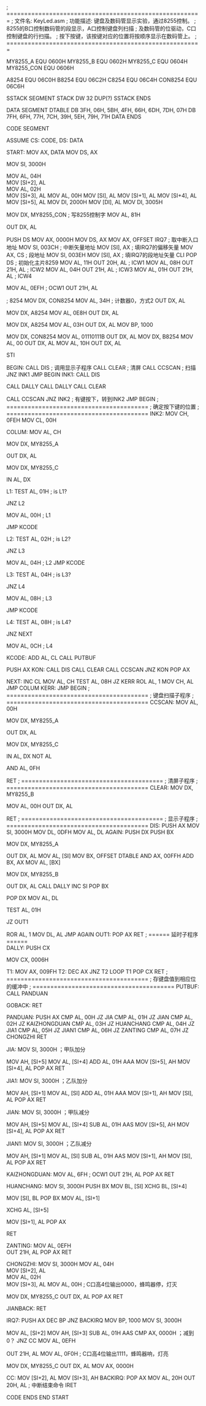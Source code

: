 ; =======================================================
; 文件名: KeyLed.asm
; 功能描述: 键盘及数码管显示实验，通过8255控制。
; 8255的B口控制数码管的段显示，A口控制键盘列扫描
; 及数码管的位驱动，C口控制键盘的行扫描。
; 按下按键，该按键对应的位置将按顺序显示在数码管上。
; =======================================================

MY8255_A    EQU  0600H
MY8255_B    EQU  0602H
MY8255_C    EQU  0604H
MY8255_CON        EQU  0606H

A8254    EQU  06C0H
B8254    EQU  06C2H
C8254    EQU  06C4H
CON8254  EQU  06C6H

SSTACK        SEGMENT STACK
DW 32 DUP(?)
SSTACK        ENDS                

DATA          SEGMENT
DTABLE        DB 3FH, 06H, 5BH, 4FH, 66H, 6DH, 7DH, 07H
DB 7FH, 6FH, 77H, 7CH, 39H, 5EH, 79H, 71H
DATA          ENDS

CODE         SEGMENT

ASSUME CS: CODE, DS: DATA

START:  MOV AX, DATA
MOV DS, AX

MOV SI, 3000H

MOV AL, 04H                        
MOV [SI+2], AL                        
MOV AL, 02H                
MOV [SI+3], AL
MOV AL, 00H
MOV [SI], AL
MOV [SI+1], AL
MOV [SI+4], AL
MOV [SI+5], AL
MOV DI, 2000H
MOV [DI], AL
MOV DI, 3005H

MOV DX, MY8255_CON              ; 写8255控制字
MOV AL, 81H

OUT DX, AL

PUSH DS
MOV AX, 0000H
MOV DS, AX
MOV AX, OFFSET IRQ7           ; 取中断入口地址
MOV SI, 003CH                  ; 中断矢量地址
MOV [SI], AX               ; 填IRQ7的偏移矢量
MOV AX, CS                          ; 段地址
MOV SI, 003EH
MOV [SI], AX              ; 填IRQ7的段地址矢量
CLI
POP DS
; 初始化主片8259
MOV AL, 11H
OUT 20H, AL                                ; ICW1
MOV AL, 08H
OUT 21H, AL                                ; ICW2
MOV AL, 04H
OUT 21H, AL                                ; ICW3
MOV AL, 01H
OUT 21H, AL                                ; ICW4

MOV AL, 0EFH                                ; OCW1
OUT 21H, AL

; 8254
MOV DX, CON8254
MOV AL, 34H                  ; 计数器0，方式2
OUT DX, AL

MOV DX, A8254
MOV AL, 0E8H
OUT DX, AL

MOV DX, A8254
MOV AL, 03H
OUT DX, AL
MOV BP, 1000

MOV DX, CON8254
MOV AL, 01110111B
OUT DX, AL
MOV DX, B8254
MOV AL, 00
OUT DX, AL
MOV AL, 10H
OUT DX, AL

STI

BEGIN:  CALL DIS              ; 调用显示子程序
CALL CLEAR                           ; 清屏
CALL CCSCAN                           ; 扫描
JNZ INK1
JMP BEGIN
INK1:   CALL DIS

CALL DALLY
CALL DALLY
CALL CLEAR

CALL CCSCAN
JNZ INK2                ; 有键按下，转到INK2
JMP BEGIN
; ========================================
; 确定按下键的位置
; ========================================
INK2:   MOV CH, 0FEH
MOV CL, 00H

COLUM:  MOV AL, CH

MOV DX, MY8255_A 

OUT DX, AL

MOV DX, MY8255_C 

IN AL, DX

L1:     TEST AL, 01H         ; is L1?

JNZ L2

 MOV AL, 00H          ; L1

JMP KCODE

L2:     TEST AL, 02H         ; is L2?

JNZ L3

MOV AL, 04H          ; L2
JMP KCODE


L3:     TEST AL, 04H         ; is L3?

JNZ L4

MOV AL, 08H          ; L3

JMP KCODE

L4:     TEST AL, 08H         ; is L4?

JNZ NEXT

MOV AL, 0CH          ; L4

KCODE:  ADD AL, CL
CALL PUTBUF

PUSH AX
KON:    CALL DIS
CALL CLEAR
CALL CCSCAN
JNZ KON
POP AX

NEXT:   INC CL
MOV AL, CH
TEST AL, 08H
JZ KERR
ROL AL, 1
MOV CH, AL
JMP COLUM
KERR:   JMP BEGIN
; ========================================
; 键盘扫描子程序
; ========================================
CCSCAN: MOV AL, 00H

MOV DX, MY8255_A  

OUT DX, AL

MOV DX, MY8255_C 

IN  AL, DX
NOT AL

AND AL, 0FH

RET
; ========================================
; 清屏子程序
; ========================================
CLEAR:  MOV DX, MY8255_B 

MOV AL, 00H
OUT DX, AL

RET
; ========================================
; 显示子程序
; ========================================
DIS:    PUSH AX
MOV SI, 3000H
MOV DL, 0DFH
MOV AL, DL
AGAIN:  PUSH DX
PUSH BX

MOV DX, MY8255_A 

OUT DX, AL
MOV AL, [SI]
MOV BX, OFFSET DTABLE
AND AX, 00FFH
ADD BX, AX
MOV AL, [BX]

MOV DX, MY8255_B 

OUT DX, AL
CALL DALLY
INC SI
POP BX

POP DX
MOV AL, DL

TEST AL, 01H

JZ  OUT1

ROR AL, 1
MOV DL, AL
JMP AGAIN
OUT1:   POP AX
RET
; ====== 延时子程序 ======                
DALLY:  PUSH CX

MOV CX, 0006H

T1:     MOV AX, 009FH
T2:     DEC AX
JNZ T2
LOOP T1
POP CX
RET
; ========================================
; 存键盘值到相应位的缓冲中
; ========================================
PUTBUF: 
CALL PANDUAN

GOBACK: RET

PANDUAN: PUSH AX
CMP AL, 00H
JZ JIA
CMP AL, 01H
JZ JIAN
CMP AL, 02H
JZ KAIZHONGDUAN
CMP AL, 03H
JZ HUANCHANG
CMP AL, 04H
JZ JIA1
CMP AL, 05H
JZ JIAN1
CMP AL, 06H
JZ ZANTING
CMP AL, 07H
JZ CHONGZHI
RET

JIA:         MOV SI, 3000H    ；甲队加分

MOV  AH, [SI+5]
MOV  AL, [SI+4]
ADD   AL, 01H
AAA
MOV   [SI+5], AH
MOV   [SI+4], AL
POP AX
RET

JIA1:         MOV SI, 3000H     ；乙队加分

MOV  AH, [SI+1]
MOV  AL, [SI]
ADD   AL, 01H
AAA
MOV   [SI+1], AH
MOV   [SI], AL
POP AX
RET

JIAN:   MOV SI, 3000H    ；甲队减分

MOV  AH, [SI+5]
MOV  AL, [SI+4]
SUB   AL, 01H
AAS
MOV   [SI+5], AH
MOV   [SI+4], AL
POP AX
RET

JIAN1:   MOV SI, 3000H    ；乙队减分

MOV  AH, [SI+1]
MOV  AL, [SI]
SUB   AL, 01H
AAS
MOV   [SI+1], AH
MOV   [SI], AL
POP AX
RET

KAIZHONGDUAN: MOV AL, 6FH                                ; OCW1
OUT 21H, AL
POP AX
RET
  
HUANCHANG: MOV SI, 3000H
PUSH BX
MOV BL, [SI]
XCHG BL, [SI+4]

MOV [SI], BL
POP BX
MOV AL, [SI+1]

XCHG AL, [SI+5]

MOV [SI+1], AL
POP AX

RET

ZANTING: MOV AL, 0EFH                
OUT 21H, AL 
POP AX
RET

CHONGZHI: MOV SI, 3000H
MOV AL, 04H                        
MOV [SI+2], AL                        
MOV AL, 02H                
MOV [SI+3], AL
MOV AL, 00H  ; C口高4位输出0000，蜂鸣器停，灯灭

MOV DX, MY8255_C
OUT DX, AL
POP AX
RET

JIANBACK: RET

IRQ7:        PUSH AX
DEC BP
JNZ BACKIRQ
MOV BP, 1000
MOV SI, 3000H

MOV AL, [SI+2]
MOV AH, [SI+3]
SUB AL, 01H
AAS
CMP AX, 0000H               ；减到0？
JNZ CC 
MOV AL, 0EFH                

OUT 21H, AL
MOV AL, 0F0H ; C口高4位输出1111，蜂鸣器响，灯亮

MOV DX, MY8255_C
OUT DX, AL
MOV AX, 0000H 

CC:     MOV [SI+2], AL
MOV [SI+3], AH
BACKIRQ: POP AX
MOV AL, 20H
OUT 20H, AL                    ; 中断结束命令
IRET

CODE        ENDS
END START
